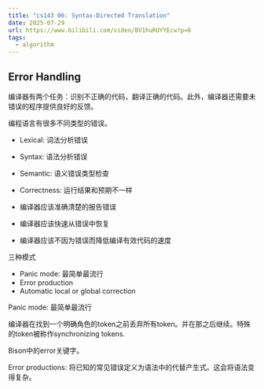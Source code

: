 ```yaml
---
title: "cs143 06: Syntax-Directed Translation"
date: 2025-07-29
url: https://www.bilibili.com/video/BV1huRUYYEcw?p=6
tags:
  - algorithm
---
```


## Error Handling

编译器有两个任务：识别不正确的代码，翻译正确的代码。此外，编译器还需要未错误的程序提供良好的反馈。

编程语言有很多不同类型的错误。

- Lexical: 词法分析错误
- Syntax: 语法分析错误
- Semantic: 语义错误类型检查
- Correctness: 运行结果和预期不一样

- 编译器应该准确清楚的报告错误
- 编译器应该快速从错误中恢复
- 编译器应该不因为错误而降低编译有效代码的速度

三种模式

- Panic mode: 最简单最流行
- Error production
- Automatic local or global correction

Panic mode: 最简单最流行

编译器在找到一个明确角色的token之前丢弃所有token。并在那之后继续。特殊的token被称作synchronizing tokens.

Bison中的error关键字。

Error productions: 将已知的常见错误定义为语法中的代替产生式。这会将语法变得复杂。
